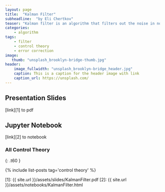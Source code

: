 ```yaml
---
layout: page
title:  "Kalman Filter"
subheadline:  "by Eli Chertkov"
teaser: "Kalman filter is an algorithm that filters out the noise in noisy measurement to extract signal. Explicit form of the signal must be known."
categories:
    - algorithm
tags:
    - filter
    - control theory
    - error correction
image:
   thumb: "unsplash_brooklyn-bridge-thumb.jpg"
header:
    image_fullwidth: "unsplash_brooklyn-bridge_header.jpg"
    caption: This is a caption for the header image with link
    caption_url: https://unsplash.com/
---
```

<!-- Page Content -->

## Presentation Slides
[link][1] to pdf 

## Jupyter Notebook
[link][2] to notebook


###  All Control Theory
{: .t60 }

{% include list-posts tag='control theory' %}

[1]: {{ site.url }}/assets/slides/KalmanFilter.pdf
[2]: {{ site.url }}/assets/notebooks/KalmanFilter.html
